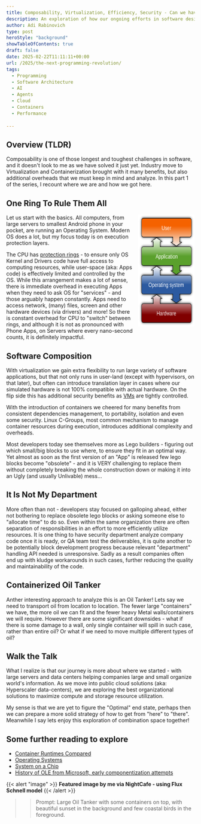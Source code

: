 ```yaml
---
title: Composability, Virtualization, Efficiency, Security - Can we have it all?
description: An exploration of how our ongoing efforts in software design and runtime design somehow still eons away from optimal
author: Adi Rabinovich
type: post
heroStyle: "background"
showTableOfContents: true
draft: false
date: 2025-02-22T11:11:11+00:00
url: /2025/the-next-programming-revolution/
tags:
  - Programming
  - Software Architecture
  - AI
  - Agents
  - Cloud
  - Containers
  - Performance

---
```


## Overview (TLDR)

Composability is one of those longest and toughest challenges in software, and it doesn't look to me as we have solved it just yet. Industry move to Virtualization and Containerization brought with it many benefits, but also additional overheads that we must keep in mind and analyze. In this part 1 of the series, I recount where we are and how we got here.

## One Ring To Rule Them All

<img src="Operating_system_placement.svg.png"
     alt="Operating System Layers Diagram"
     style="float: right; display: inline; margin-left: 10px; margin-bottom: 10px" width="30%" height="300"/>
Let us start with the basics. All computers, from large servers to smallest Android phone in your pocket, are running an Operating System. Modern OS does a lot, but my focus today is on execution protection layers.

The CPU has [protection rings](https://en.wikipedia.org/wiki/Protection_ring) - to ensure only OS Kernel and Drivers code have full access to computing resources, while user-space (aka: Apps code) is effectively limited and controlled by the OS. While this arrangement makes a lot of sense, there is immediate overhead in executing Apps when they need to ask OS for "services" - and those arguably happen constantly. Apps need to access network, (many) files, screen and other hardware devices (via drivers) and more! So there is constant overhead for CPU to "switch" between rings, and although it is not as pronounced with Phone Apps, on Servers where every nano-second counts, it is definitely impactful.

## Software Composition

With virtualization we gain extra flexibility to run large variety of software applications, but that not only runs in user-land (except with hypervisors, on that later), but often can introduce translation layer in cases where our simulated hardware is not 100% compatible with actual hardware. On the flip side this has additional security benefits as [VMs](https://en.wikipedia.org/wiki/Virtual_machine) are tightly controlled.

With the introduction of containers we cheered for many benefits from consistent dependencies management, to portability, isolation and even some security. Linux C-Groups, most common mechanism to manage container resources during execution, introduces additional complexity and overheads. 

Most developers today see themselves more as Lego builders - figuring out which small/big blocks to use where, to ensure they fit in an optimal way. Yet almost as soon as the first version of an "App" is released few lego blocks become "obsolete" - and it is VERY challenging to replace them without completely breaking the whole construction down or making it into an Ugly (and usually Unlivable) mess...

## It Is Not My Department

More often than not - developers stay focused on galloping ahead, either not bothering to replace obsolete lego blocks or asking someone else to "allocate time" to do so. Even within the same organization there are often separation of responsibilities in an effort to more efficiently utilize resources. It is one thing to have security department analyze company code once it is ready, or QA team test the deliverables, it is quite another to be potentially block development progress because relevant "department" handling API needed is unresponsive. Sadly as a result companies often end up with kludge workarounds in such cases, further reducing the quality and maintainability of the code.

## Containerized Oil Tanker

Anther interesting approach to analyze this is an Oil Tanker! Lets say we need to transport oil from location to location. The fewer large "containers" we have, the more oil we can fit and the fewer heavy Metal walls/containers we will require. However there are some significant downsides - what if there is some damage to a wall, only single container will spill in such case, rather than entire oil? Or what if we need to move multiple different types of oil?

## Walk the Talk

What I realize is that our journey is more about where we started - with large servers and data centers helping companies large and small organize world's information. As we move into public cloud solutions (aka: Hyperscaler data-centers), we are exploring the best organizational solutions to maximize compute and storage resource utilization.

My sense is that we are yet to figure the "Optimal" end state, perhaps then we can prepare a more solid strategy of how to get from "here" to "there". Meanwhile I say lets enjoy this exploration of combination space together!

## Some further reading to explore

- [Container Runtimes Compared](https://www.wiz.io/academy/container-runtimes)
- [Operating Systems](https://en.wikipedia.org/wiki/Operating_system)
- [System on a Chip](https://en.wikipedia.org/wiki/Protection_ring)
- [History of OLE from Microsoft, early componentization attempts](https://en.wikipedia.org/wiki/Object_Linking_and_Embedding)

{{< alert "image" >}}
**Featured image by me via NightCafe - using Flux Schnell model**
{{< /alert >}}
>> Prompt: Large Oil Tanker with some containers on top, with beautiful sunset in the background and few coastal birds in the foreground.
